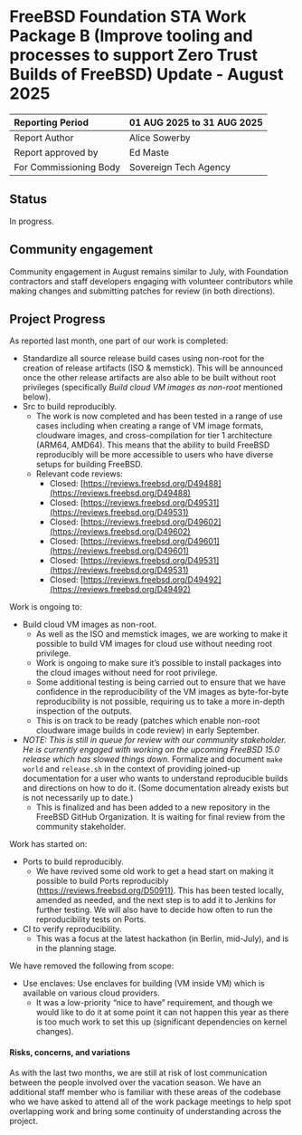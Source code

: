 # FreeBSD Foundation STA Work Package B (Improve tooling and processes to support Zero Trust Builds of FreeBSD) Update \- August 2025

| Reporting Period | 01 AUG 2025 to 31 AUG 2025 |
| :---- | :---- |
| Report Author | Alice Sowerby |
| Report approved by | Ed Maste |
| For Commissioning Body | Sovereign Tech Agency |

## Status

In progress.

## Community engagement

Community engagement in August remains similar to July, with Foundation contractors and staff developers engaging with volunteer contributors while making changes and submitting patches for review (in both directions).

## Project Progress

As reported last month, one part of our work is completed:

* Standardize all source release build cases using non-root for the creation of release artifacts (ISO & memstick). This will be announced once the other release artifacts are also able to be built without root privileges (specifically *Build cloud VM images as non-root* mentioned below).  
* Src to build reproducibly.  
  * The work is now completed and has been tested in a range of use cases including when creating a range of VM image formats, cloudware images, and cross-compilation for tier 1 architecture (ARM64, AMD64). This means that the ability to build FreeBSD reproducibly will be more accessible to users who have diverse setups for building FreeBSD.   
  * Relevant code reviews:  
    * Closed: [https://reviews.freebsd.org/D49488](https://reviews.freebsd.org/D49488)  
    * Closed: [https://reviews.freebsd.org/D49531](https://reviews.freebsd.org/D49531)  
    * Closed: [https://reviews.freebsd.org/D49602](https://reviews.freebsd.org/D49602)   
    * Closed: [https://reviews.freebsd.org/D49601](https://reviews.freebsd.org/D49601)   
    * Closed: [https://reviews.freebsd.org/D49531](https://reviews.freebsd.org/D49531)   
    * Closed: [https://reviews.freebsd.org/D49492](https://reviews.freebsd.org/D49492) 

Work is ongoing to: 

* Build cloud VM images as non-root.  
  * As well as the ISO and memstick images, we are working to make it possible to build VM images for cloud use without needing root privilege.  
  * Work is ongoing to make sure it’s possible to install packages into the cloud images without need for root privilege.  
  * Some additional testing is being carried out to ensure that we have confidence in the reproducibility of the VM images as byte-for-byte reproducibility is not possible, requiring us to take a more in-depth inspection of the outputs.  
  * This is on track to be ready (patches which enable non-root cloudware image builds in code review) in early September.   
* *NOTE: This is still in queue for review with our community stakeholder. He is currently engaged with working on the upcoming FreeBSD 15.0 release which has slowed things down.* Formalize and document `make world` and `release.sh` in the context of providing joined-up documentation for a user who wants to understand reproducible builds and directions on how to do it.  (Some documentation already exists but is not necessarily up to date.)  
  * This is finalized and has been added to a new repository in the FreeBSD GitHub Organization. It is waiting for final review from the community stakeholder.


Work has started on:

* Ports to build reproducibly.  
  * We have revived some old work to get a head start on making it possible to build Ports reproducibly ([https://reviews.freebsd.org/D50911)](https://reviews.freebsd.org/D50911). This has been tested locally, amended as needed, and the next step is to add it to Jenkins for further testing. We will also have to decide how often to run the reproducibility tests on Ports.  
* CI to verify reproducibility.  
  * This was a focus at the latest hackathon (in Berlin, mid-July), and is in the planning stage.

We have removed the following from scope:

* Use enclaves: Use enclaves for building (VM inside VM) which is available on various cloud providers.  
  * It was a low-priority “nice to have” requirement, and though we would like to do it at some point it can not happen this year as there is too much work to set this up (significant dependencies on kernel changes).

#### Risks, concerns, and variations

As with the last two months, we are still at risk of lost communication between the people involved over the vacation season. We have an additional staff member who is familiar with these areas of the codebase who we have asked to attend all of the work package meetings to help spot overlapping work and bring some continuity of understanding across the project.